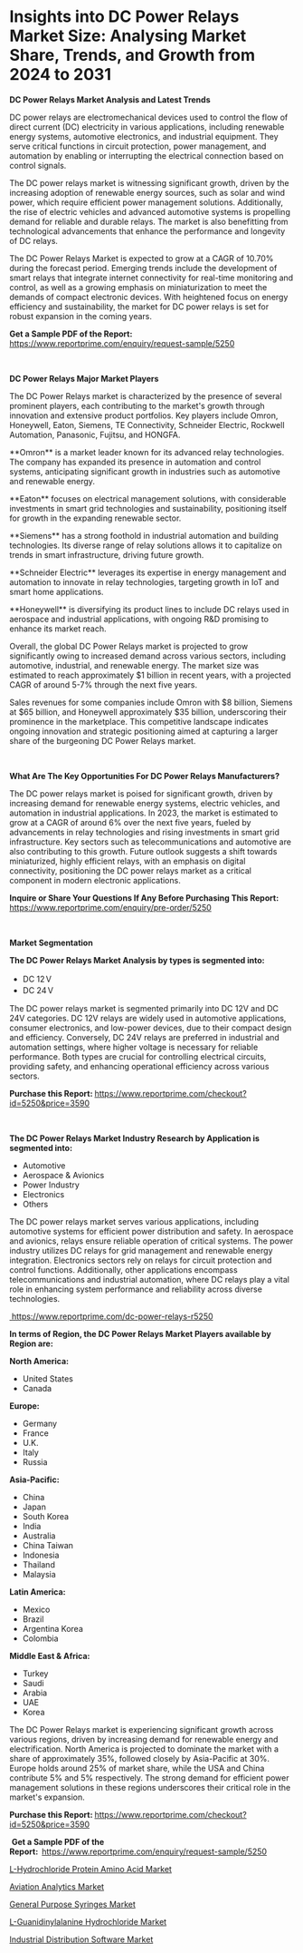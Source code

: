<p><h1>Insights into DC Power Relays Market Size: Analysing Market Share, Trends, and Growth from 2024 to 2031</h1></p><p><strong>DC Power Relays Market Analysis and Latest Trends</strong></p>
<p><p>DC power relays are electromechanical devices used to control the flow of direct current (DC) electricity in various applications, including renewable energy systems, automotive electronics, and industrial equipment. They serve critical functions in circuit protection, power management, and automation by enabling or interrupting the electrical connection based on control signals.</p><p>The DC power relays market is witnessing significant growth, driven by the increasing adoption of renewable energy sources, such as solar and wind power, which require efficient power management solutions. Additionally, the rise of electric vehicles and advanced automotive systems is propelling demand for reliable and durable relays. The market is also benefitting from technological advancements that enhance the performance and longevity of DC relays.</p><p>The DC Power Relays Market is expected to grow at a CAGR of 10.70% during the forecast period. Emerging trends include the development of smart relays that integrate internet connectivity for real-time monitoring and control, as well as a growing emphasis on miniaturization to meet the demands of compact electronic devices. With heightened focus on energy efficiency and sustainability, the market for DC power relays is set for robust expansion in the coming years.</p></p>
<p><strong>Get a Sample PDF of the Report:&nbsp;</strong> <a href="https://www.reportprime.com/enquiry/request-sample/5250">https://www.reportprime.com/enquiry/request-sample/5250</a></p>
<p>&nbsp;</p>
<p><strong>DC Power Relays Major Market Players</strong></p>
<p><p>The DC Power Relays market is characterized by the presence of several prominent players, each contributing to the market's growth through innovation and extensive product portfolios. Key players include Omron, Honeywell, Eaton, Siemens, TE Connectivity, Schneider Electric, Rockwell Automation, Panasonic, Fujitsu, and HONGFA.</p><p>**Omron** is a market leader known for its advanced relay technologies. The company has expanded its presence in automation and control systems, anticipating significant growth in industries such as automotive and renewable energy. </p><p>**Eaton** focuses on electrical management solutions, with considerable investments in smart grid technologies and sustainability, positioning itself for growth in the expanding renewable sector.</p><p>**Siemens** has a strong foothold in industrial automation and building technologies. Its diverse range of relay solutions allows it to capitalize on trends in smart infrastructure, driving future growth.</p><p>**Schneider Electric** leverages its expertise in energy management and automation to innovate in relay technologies, targeting growth in IoT and smart home applications.</p><p>**Honeywell** is diversifying its product lines to include DC relays used in aerospace and industrial applications, with ongoing R&D promising to enhance its market reach.</p><p>Overall, the global DC Power Relays market is projected to grow significantly owing to increased demand across various sectors, including automotive, industrial, and renewable energy. The market size was estimated to reach approximately $1 billion in recent years, with a projected CAGR of around 5-7% through the next five years.</p><p>Sales revenues for some companies include Omron with $8 billion, Siemens at $65 billion, and Honeywell approximately $35 billion, underscoring their prominence in the marketplace. This competitive landscape indicates ongoing innovation and strategic positioning aimed at capturing a larger share of the burgeoning DC Power Relays market.</p></p>
<p>&nbsp;</p>
<p><strong>What Are The Key Opportunities For DC Power Relays Manufacturers?</strong></p>
<p><p>The DC power relays market is poised for significant growth, driven by increasing demand for renewable energy systems, electric vehicles, and automation in industrial applications. In 2023, the market is estimated to grow at a CAGR of around 6% over the next five years, fueled by advancements in relay technologies and rising investments in smart grid infrastructure. Key sectors such as telecommunications and automotive are also contributing to this growth. Future outlook suggests a shift towards miniaturized, highly efficient relays, with an emphasis on digital connectivity, positioning the DC power relays market as a critical component in modern electronic applications.</p></p>
<p><strong>Inquire or Share Your Questions If Any Before Purchasing This Report:</strong> <a href="https://www.reportprime.com/enquiry/pre-order/5250">https://www.reportprime.com/enquiry/pre-order/5250</a></p>
<p>&nbsp;</p>
<p><strong>Market Segmentation</strong></p>
<p><strong>The DC Power Relays Market Analysis by types is segmented into:</strong></p>
<p><ul><li>DC 12Ｖ</li><li>DC 24Ｖ</li></ul></p>
<p><p>The DC power relays market is segmented primarily into DC 12V and DC 24V categories. DC 12V relays are widely used in automotive applications, consumer electronics, and low-power devices, due to their compact design and efficiency. Conversely, DC 24V relays are preferred in industrial and automation settings, where higher voltage is necessary for reliable performance. Both types are crucial for controlling electrical circuits, providing safety, and enhancing operational efficiency across various sectors.</p></p>
<p><strong>Purchase this Report:&nbsp;</strong><a href="https://www.reportprime.com/checkout?id=5250&price=3590">https://www.reportprime.com/checkout?id=5250&price=3590</a></p>
<p>&nbsp;</p>
<p><strong>The DC Power Relays Market Industry Research by Application is segmented into:</strong></p>
<p><ul><li>Automotive</li><li>Aerospace & Avionics</li><li>Power Industry</li><li>Electronics</li><li>Others</li></ul></p>
<p><p>The DC power relays market serves various applications, including automotive systems for efficient power distribution and safety. In aerospace and avionics, relays ensure reliable operation of critical systems. The power industry utilizes DC relays for grid management and renewable energy integration. Electronics sectors rely on relays for circuit protection and control functions. Additionally, other applications encompass telecommunications and industrial automation, where DC relays play a vital role in enhancing system performance and reliability across diverse technologies.</p></p>
<p><a href="https://www.reportprime.com/dc-power-relays-r5250">&nbsp;https://www.reportprime.com/dc-power-relays-r5250</a></p>
<p><strong>In terms of Region, the DC Power Relays Market Players available by Region are:</strong></p>
<p>
    <p> <strong> North America: </strong>
        <ul>
            <li>United States</li>
            <li>Canada</li>
        </ul>
        </p> 
    <p> <strong> Europe: </strong>
        <ul>
            <li>Germany</li>
            <li>France</li>
            <li>U.K.</li>
            <li>Italy</li>
            <li>Russia</li>
        </ul>
        </p> 
    <p> <strong> Asia-Pacific: </strong>
        <ul>
            <li>China</li>
            <li>Japan</li>
            <li>South Korea</li>
            <li>India</li>
            <li>Australia</li>
            <li>China Taiwan</li>
            <li>Indonesia</li>
            <li>Thailand</li>
            <li>Malaysia</li>
        </ul>
        </p> 
    <p> <strong> Latin America: </strong>
        <ul>
            <li>Mexico</li>
            <li>Brazil</li>
            <li>Argentina Korea</li>
            <li>Colombia</li>
        </ul>
        </p> 
    <p> <strong> Middle East & Africa: </strong>
        <ul>
            <li>Turkey</li>
            <li>Saudi</li>
            <li>Arabia</li>
            <li>UAE</li>
            <li>Korea</li>
        </ul>
    </p>
    </p>
<p><p>The DC Power Relays market is experiencing significant growth across various regions, driven by increasing demand for renewable energy and electrification. North America is projected to dominate the market with a share of approximately 35%, followed closely by Asia-Pacific at 30%. Europe holds around 25% of market share, while the USA and China contribute 5% and 5% respectively. The strong demand for efficient power management solutions in these regions underscores their critical role in the market's expansion.</p></p>
<p><strong>Purchase this Report: </strong><a href="https://www.reportprime.com/checkout?id=5250&price=3590">https://www.reportprime.com/checkout?id=5250&price=3590</a></p>
<p>&nbsp;<strong>Get a Sample PDF of the Report:&nbsp;&nbsp;</strong><a href="https://www.reportprime.com/enquiry/request-sample/5250">https://www.reportprime.com/enquiry/request-sample/5250</a></p>
<p><strong></strong></p>
<p><p><a href="https://issuu.com/reportprime-2/docs/l-hydrochloride-protein-amino-acid-_eb034c32983aa3">L-Hydrochloride Protein Amino Acid Market</a></p><p><a href="https://www.linkedin.com/pulse/aviation-analytics-market-size-type-on-premisescloud-product-hncxe?trackingId=yKT0IeWBQ6qmqU4rq%2FglDQ%3D%3D">Aviation Analytics Market</a></p><p><a href="https://medium.com/@shjdk3536/what-are-the-emerging-market-trends-of-general-purpose-syringes-market-4c01673d2c30">General Purpose Syringes Market</a></p><p><a href="https://issuu.com/reportprime-2/docs/l-guanidinylalanine-hydrochloride-m_80ee821c41be9e">L-Guanidinylalanine Hydrochloride Market</a></p><p><a href="https://medium.com/@shjdk3536/strategic-roadmap-to-success-global-industrial-distribution-software-market-analysis-2024-2031-d03aedc7fe90">Industrial Distribution Software Market</a></p></p>